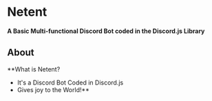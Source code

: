 # Netent
**A Basic Multi-functional Discord Bot coded in the Discord.js Library**

## About
**What is Netent? 
 - It's a Discord Bot Coded in Discord.js 
 - Gives joy to the World!**
